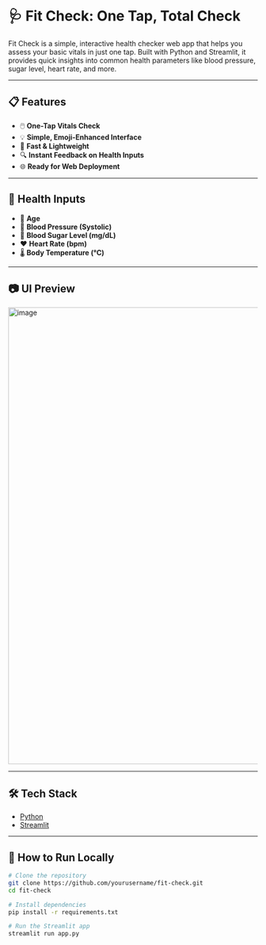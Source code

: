 # 🩺 Fit Check: One Tap, Total Check

Fit Check is a simple, interactive health checker web app that helps you assess your basic vitals in just one tap. Built with Python and Streamlit, it provides quick insights into common health parameters like blood pressure, sugar level, heart rate, and more.

---

## 📋 Features

- 🖱️ **One-Tap Vitals Check**  
- 💡 **Simple, Emoji-Enhanced Interface**  
- 🚀 **Fast & Lightweight**  
- 🔍 **Instant Feedback on Health Inputs**  
- 🌐 **Ready for Web Deployment**  

---

## 🧪 Health Inputs

- 👤 **Age**
- 💓 **Blood Pressure (Systolic)**
- 🍬 **Blood Sugar Level (mg/dL)**
- ❤️ **Heart Rate (bpm)**
- 🌡️ **Body Temperature (°C)**

---

## 📷 UI Preview

<img width="1895" height="922" alt="image" src="https://github.com/user-attachments/assets/7c2caf28-70be-48ac-aa93-427d3c6ea1d3" />

---

## 🛠️ Tech Stack

- [Python](https://www.python.org/)
- [Streamlit](https://streamlit.io/)


---

## 🚀 How to Run Locally

```bash
# Clone the repository
git clone https://github.com/yourusername/fit-check.git
cd fit-check

# Install dependencies
pip install -r requirements.txt

# Run the Streamlit app
streamlit run app.py
